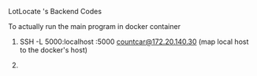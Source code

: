 LotLocate 's Backend Codes 

To actually run the main program in docker container 
1. SSH -L 5000:localhost :5000 countcar@172.20.140.30 (map local host to the docker's host)
  
3.  


